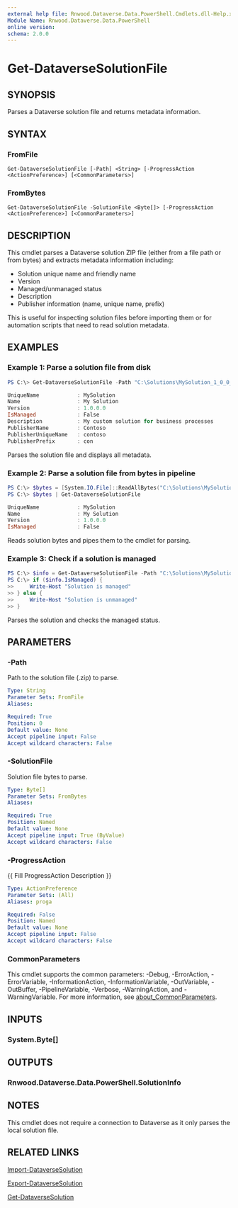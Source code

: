 ```yaml
---
external help file: Rnwood.Dataverse.Data.PowerShell.Cmdlets.dll-Help.xml
Module Name: Rnwood.Dataverse.Data.PowerShell
online version:
schema: 2.0.0
---
```


# Get-DataverseSolutionFile

## SYNOPSIS
Parses a Dataverse solution file and returns metadata information.

## SYNTAX

### FromFile
```
Get-DataverseSolutionFile [-Path] <String> [-ProgressAction <ActionPreference>] [<CommonParameters>]
```

### FromBytes
```
Get-DataverseSolutionFile -SolutionFile <Byte[]> [-ProgressAction <ActionPreference>] [<CommonParameters>]
```

## DESCRIPTION

This cmdlet parses a Dataverse solution ZIP file (either from a file path or from bytes) and extracts metadata information including:
- Solution unique name and friendly name
- Version
- Managed/unmanaged status
- Description
- Publisher information (name, unique name, prefix)

This is useful for inspecting solution files before importing them or for automation scripts that need to read solution metadata.

## EXAMPLES

### Example 1: Parse a solution file from disk
```powershell
PS C:\> Get-DataverseSolutionFile -Path "C:\Solutions\MySolution_1_0_0_0.zip"

UniqueName            : MySolution
Name                  : My Solution
Version               : 1.0.0.0
IsManaged             : False
Description           : My custom solution for business processes
PublisherName         : Contoso
PublisherUniqueName   : contoso
PublisherPrefix       : con
```

Parses the solution file and displays all metadata.

### Example 2: Parse a solution file from bytes in pipeline
```powershell
PS C:\> $bytes = [System.IO.File]::ReadAllBytes("C:\Solutions\MySolution.zip")
PS C:\> $bytes | Get-DataverseSolutionFile

UniqueName            : MySolution
Name                  : My Solution
Version               : 1.0.0.0
IsManaged             : False
```

Reads solution bytes and pipes them to the cmdlet for parsing.

### Example 3: Check if a solution is managed
```powershell
PS C:\> $info = Get-DataverseSolutionFile -Path "C:\Solutions\MySolution.zip"
PS C:\> if ($info.IsManaged) {
>>     Write-Host "Solution is managed"
>> } else {
>>     Write-Host "Solution is unmanaged"
>> }
```

Parses the solution and checks the managed status.

## PARAMETERS

### -Path
Path to the solution file (.zip) to parse.

```yaml
Type: String
Parameter Sets: FromFile
Aliases:

Required: True
Position: 0
Default value: None
Accept pipeline input: False
Accept wildcard characters: False
```

### -SolutionFile
Solution file bytes to parse.

```yaml
Type: Byte[]
Parameter Sets: FromBytes
Aliases:

Required: True
Position: Named
Default value: None
Accept pipeline input: True (ByValue)
Accept wildcard characters: False
```

### -ProgressAction
{{ Fill ProgressAction Description }}

```yaml
Type: ActionPreference
Parameter Sets: (All)
Aliases: proga

Required: False
Position: Named
Default value: None
Accept pipeline input: False
Accept wildcard characters: False
```

### CommonParameters
This cmdlet supports the common parameters: -Debug, -ErrorAction, -ErrorVariable, -InformationAction, -InformationVariable, -OutVariable, -OutBuffer, -PipelineVariable, -Verbose, -WarningAction, and -WarningVariable. For more information, see [about_CommonParameters](http://go.microsoft.com/fwlink/?LinkID=113216).

## INPUTS

### System.Byte[]
## OUTPUTS

### Rnwood.Dataverse.Data.PowerShell.SolutionInfo
## NOTES

This cmdlet does not require a connection to Dataverse as it only parses the local solution file.

## RELATED LINKS

[Import-DataverseSolution](Import-DataverseSolution.md)

[Export-DataverseSolution](Export-DataverseSolution.md)

[Get-DataverseSolution](Get-DataverseSolution.md)
